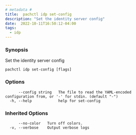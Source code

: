 ```yaml
---
# metadata # 
title:  pachctl idp set-config
description: "Set the identity server config"
date:  2022-10-11T16:50:12-04:00
tags:
  - idp
---
```


### Synopsis

Set the identity server config

```
pachctl idp set-config [flags]
```

### Options

```
      --config string   The file to read the YAML-encoded configuration from, or '-' for stdin. (default "-")
  -h, --help            help for set-config
```

### Inherited Options

```
      --no-color   Turn off colors.
  -v, --verbose    Output verbose logs
```

